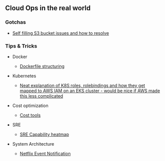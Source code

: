 ## Cloud Ops in the real world


### Gotchas

* [Self filling S3 bucket issues and how to resolve](https://github.com/maushah/maushah.github.io/blob/master/s3-logs)

### Tips & Tricks

* Docker
    * [Dockerfile structuring](https://pauldally.medium.com/structuring-dockerfiles-for-productivity-2681de4815a4)


* Kubernetes
    * [Neat explanation of K8S roles, rolebindings and how they get mapped to AWS IAM on an EKS cluster - would be nice if AWS made this less complicated](https://www.agilepartner.net/en/adding-users-to-your-eks-cluster/)

* Cost optimization 
   * [Cost tools](https://harness.io/blog/kubecost-alternatives/)

* SRE
   * [SRE Capability heatmap](https://www.cruform.com/sre-capability-map/)

* System Architecture
   * [Netflix Event Notification](https://netflixtechblog.com/rapid-event-notification-system-at-netflix-6deb1d2b57d1)
 

